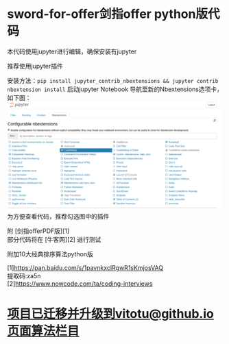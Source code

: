 # sword-for-offer剑指offer python版代码

本代码使用jupyter进行编辑，确保安装有jupyter

推荐使用jupyter插件

安装方法：`pip install jupyter_contrib_nbextensions && jupyter contrib nbextension install`
启动jupyter Notebook 导航至新的Nbextensions选项卡，如下图：
![Nbextensions选项卡](./nbextension.png)
为方便查看代码，推荐勾选图中的插件

附 [剑指offerPDF版][1]  
部分代码将在 [牛客网][2] 进行测试  

附加10大经典排序算法python版  

[1]https://pan.baidu.com/s/1pavnkxcIRgwR1sKmjosVAQ  
提取码:za5n  
[2]https://www.nowcode.com/ta/coding-interviews

# 项目已迁移并升级到vitotu@github.io页面算法栏目
